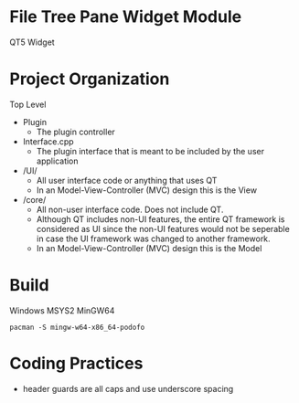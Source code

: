 # File Tree Pane Widget Module
QT5 Widget

# Project Organization
Top Level
* Plugin
  * The plugin controller
* Interface.cpp
  * The plugin interface that is meant to be included by the user application
* /UI/
  * All user interface code or anything that uses QT
  * In an Model-View-Controller (MVC) design this is the View
* /core/
  * All non-user interface code. Does not include QT.
  * Although QT includes non-UI features, the entire QT framework is considered as UI since the non-UI features would not be seperable in case the UI framework was changed to another framework.
  * In an Model-View-Controller (MVC) design this is the Model

# Build

Windows MSYS2 MinGW64
```shell
pacman -S mingw-w64-x86_64-podofo
```

# Coding Practices
* header guards are all caps and use underscore spacing
